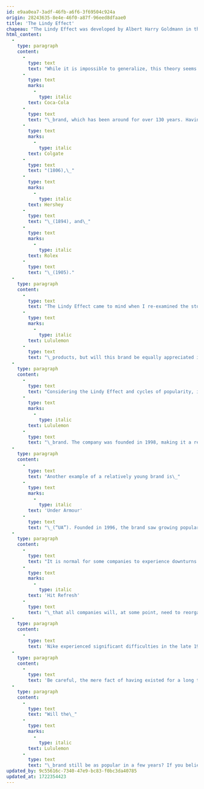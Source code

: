 ```yaml
---
id: e9aa0ea7-3adf-46fb-a6f6-3f69504c924a
origin: 28243635-8e4e-46f0-a87f-96eed8dfaae0
title: 'The Lindy Effect'
chapeau: "The Lindy Effect was developed by Albert Harry Goldmann in the 1960s and later popularized by Nassim Taleb in his book\__Antifragile_. This theory posits that the life expectancy of certain non-perishable things, such as a technology or an idea, is proportional to their age. In other words, the longer something has existed, the more likely it is to continue existing."
html_content:
  -
    type: paragraph
    content:
      -
        type: text
        text: "While it is impossible to generalize, this theory seems to apply well to trademarks. Take, for example, the\_"
      -
        type: text
        marks:
          -
            type: italic
        text: Coca-Cola
      -
        type: text
        text: "\_brand, which has been around for over 130 years. Having survived a multitude of economic and political contexts, its long existence increases its potential for survival. Other examples include brands like\_"
      -
        type: text
        marks:
          -
            type: italic
        text: Colgate
      -
        type: text
        text: "(1806),\_"
      -
        type: text
        marks:
          -
            type: italic
        text: Hershey
      -
        type: text
        text: "\_(1894), and\_"
      -
        type: text
        marks:
          -
            type: italic
        text: Rolex
      -
        type: text
        text: "\_(1905)."
  -
    type: paragraph
    content:
      -
        type: text
        text: "The Lindy Effect came to mind when I re-examined the stock of Lululemon (“LULU”) after its recent drop in the stock market. In my analysis, one of the elements I find difficult to evaluate is the long-term appeal of its brand. Today, consumers love\_"
      -
        type: text
        marks:
          -
            type: italic
        text: Lululemon
      -
        type: text
        text: "\_products, but will this brand be equally appreciated in the future? Companies in the clothing and fashion industry are generally subject to cycles of popularity."
  -
    type: paragraph
    content:
      -
        type: text
        text: "Considering the Lindy Effect and cycles of popularity, it becomes difficult to evaluate the\_"
      -
        type: text
        marks:
          -
            type: italic
        text: Lululemon
      -
        type: text
        text: "\_brand. The company was founded in 1998, making it a relatively young brand. According to this theory, the brand of Nike (“NKE”), founded in 1964, would have a better chance of long-term survival than that of Lululemon."
  -
    type: paragraph
    content:
      -
        type: text
        text: "Another example of a relatively young brand is\_"
      -
        type: text
        marks:
          -
            type: italic
        text: 'Under Armour'
      -
        type: text
        text: "\_(“UA”). Founded in 1996, the brand saw growing popularity between 2005 and 2016. However, since 2017, sales growth has slowed significantly. Is this due to poor execution by the management team or a loss of consumer interest in the brand? Determining the precise cause is not always evident."
  -
    type: paragraph
    content:
      -
        type: text
        text: "It is normal for some companies to experience downturns. Satya Nadella, the CEO of Microsoft, asserts in his book\_"
      -
        type: text
        marks:
          -
            type: italic
        text: 'Hit Refresh'
      -
        type: text
        text: "\_that all companies will, at some point, need to reorganize or reinvent themselves. Long-established brands will also need to undertake this exercise."
  -
    type: paragraph
    content:
      -
        type: text
        text: 'Nike experienced significant difficulties in the late 1990s, primarily due to the controversial working conditions of its employees abroad. During this period, Adidas and Under Armour became increasingly competitive. Then, in 2006, Nike underwent a transformation led by Mark Parker, where innovation and better social practices enabled its brand to make a strong comeback. This example somewhat confirms the Lindy Effect. Having survived downturns and multiple economic and political contexts, its probability of survival increases with each passing year.'
  -
    type: paragraph
    content:
      -
        type: text
        text: 'Be careful, the mere fact of having existed for a long time does not necessarily make a brand a good stock investment. Execution, growth, profitability, and the price paid for a stock must be present. However, longevity reduces the risk of seeing the brand disappear.'
  -
    type: paragraph
    content:
      -
        type: text
        text: "Will the\_"
      -
        type: text
        marks:
          -
            type: italic
        text: Lululemon
      -
        type: text
        text: "\_brand still be as popular in a few years? If you believe it will, the stock price seems attractive at around 18 times the expected earnings. As for me, I am still pondering, but I have yet to discover the elements that will allow me to answer confidently. In the meantime, every passing day improves its chances of survival."
updated_by: 9c55616c-7340-47e9-bc83-f0bc3da40785
updated_at: 1722354423
---
```

